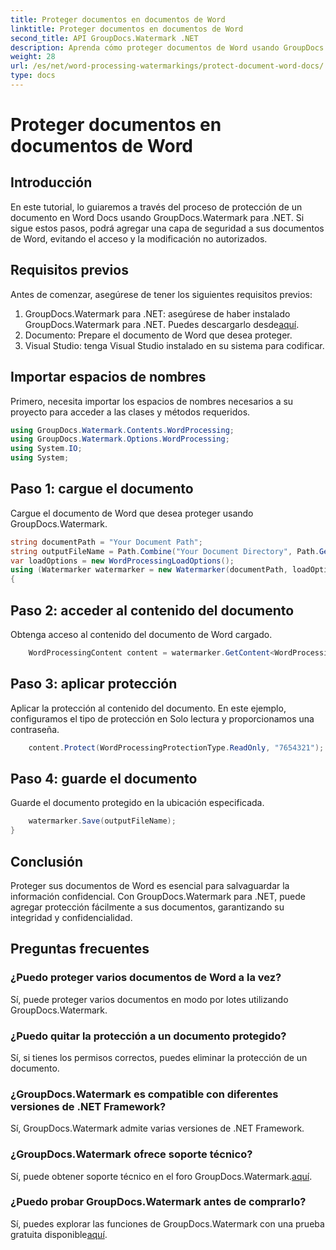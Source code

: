 ```yaml
---
title: Proteger documentos en documentos de Word
linktitle: Proteger documentos en documentos de Word
second_title: API GroupDocs.Watermark .NET
description: Aprenda cómo proteger documentos de Word usando GroupDocs.Watermark para .NET. Siga nuestro tutorial paso a paso para agregar seguridad a sus documentos sin esfuerzo.
weight: 28
url: /es/net/word-processing-watermarkings/protect-document-word-docs/
type: docs
---
```

# Proteger documentos en documentos de Word

## Introducción
En este tutorial, lo guiaremos a través del proceso de protección de un documento en Word Docs usando GroupDocs.Watermark para .NET. Si sigue estos pasos, podrá agregar una capa de seguridad a sus documentos de Word, evitando el acceso y la modificación no autorizados.
## Requisitos previos
Antes de comenzar, asegúrese de tener los siguientes requisitos previos:
1.  GroupDocs.Watermark para .NET: asegúrese de haber instalado GroupDocs.Watermark para .NET. Puedes descargarlo desde[aquí](https://releases.groupdocs.com/Watermark/net/).
2. Documento: Prepare el documento de Word que desea proteger.
3. Visual Studio: tenga Visual Studio instalado en su sistema para codificar.

## Importar espacios de nombres
Primero, necesita importar los espacios de nombres necesarios a su proyecto para acceder a las clases y métodos requeridos.
```csharp
using GroupDocs.Watermark.Contents.WordProcessing;
using GroupDocs.Watermark.Options.WordProcessing;
using System.IO;
using System;
```
## Paso 1: cargue el documento
Cargue el documento de Word que desea proteger usando GroupDocs.Watermark.
```csharp
string documentPath = "Your Document Path";
string outputFileName = Path.Combine("Your Document Directory", Path.GetFileName(documentPath));
var loadOptions = new WordProcessingLoadOptions();
using (Watermarker watermarker = new Watermarker(documentPath, loadOptions))
{
```
## Paso 2: acceder al contenido del documento
Obtenga acceso al contenido del documento de Word cargado.
```csharp
    WordProcessingContent content = watermarker.GetContent<WordProcessingContent>();
```
## Paso 3: aplicar protección
Aplicar la protección al contenido del documento. En este ejemplo, configuramos el tipo de protección en Solo lectura y proporcionamos una contraseña.
```csharp
    content.Protect(WordProcessingProtectionType.ReadOnly, "7654321");
```
## Paso 4: guarde el documento
Guarde el documento protegido en la ubicación especificada.
```csharp
    watermarker.Save(outputFileName);
}
```

## Conclusión
Proteger sus documentos de Word es esencial para salvaguardar la información confidencial. Con GroupDocs.Watermark para .NET, puede agregar protección fácilmente a sus documentos, garantizando su integridad y confidencialidad.
## Preguntas frecuentes
### ¿Puedo proteger varios documentos de Word a la vez?
Sí, puede proteger varios documentos en modo por lotes utilizando GroupDocs.Watermark.
### ¿Puedo quitar la protección a un documento protegido?
Sí, si tienes los permisos correctos, puedes eliminar la protección de un documento.
### ¿GroupDocs.Watermark es compatible con diferentes versiones de .NET Framework?
Sí, GroupDocs.Watermark admite varias versiones de .NET Framework.
### ¿GroupDocs.Watermark ofrece soporte técnico?
 Sí, puede obtener soporte técnico en el foro GroupDocs.Watermark.[aquí](https://forum.groupdocs.com/c/watermark/19).
### ¿Puedo probar GroupDocs.Watermark antes de comprarlo?
 Sí, puedes explorar las funciones de GroupDocs.Watermark con una prueba gratuita disponible[aquí](https://releases.groupdocs.com/).